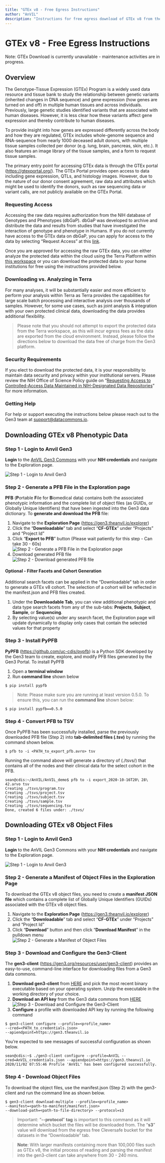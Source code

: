 ```yaml
---
title: "GTEx v8 - Free Egress Instructions"
author: "AnVIL"
description: "Instructions for free egress download of GTEx v8 from the AnVIL Gen3 Data Commons"
---
```


# GTEx v8 - Free Egress Instructions

<warning>Note: GTEx Download is currently unavailable - maintenance activities are in progress.</warning>

## Overview
The Genotype-Tissue Expression (GTEx) Program is a widely used data resource and tissue bank to study the relationship between genetic variants (inherited changes in DNA sequence) and gene expression (how genes are turned on and off) in multiple human tissues and across individuals. Previously, large genetic studies identified variants that are associated with human diseases. However, it is less clear how these variants affect gene expression and thereby contribute to human diseases. 

To provide insight into how genes are expressed differently across the body and how they are regulated, GTEx includes whole-genome sequence and RNA-sequence from nearly 1000 deceased adult donors, with multiple tissue samples collected per donor (e.g. lung, brain, pancreas, skin, etc.). It also features an image library of the tissue samples, and a form to request tissue samples.

The primary entry point for accessing GTEx data is through the GTEx portal (<https://gtexportal.org/>). The GTEx Portal provides open access to data including gene expression, QTLs, and histology images. However, due to the nature of our donor consent agreement, raw data and attributes which might be used to identify the donors, such as raw sequencing data or variant calls, are not publicly available on the GTEx Portal. 

### Requesting Access
Accessing the raw data requires authorization from the NIH database of Genotypes and Phenotypes (dbGaP). dbGaP was developed to archive and distribute the data and results from studies that have investigated the interaction of genotype and phenotype in Humans. If you do not currently have access to the GTEx data on dbGaP, you can apply for access to the data by selecting “Request Access” at this [link](https://www.ncbi.nlm.nih.gov/projects/gap/cgi-bin/study.cgi?study_id=phs000424.v8.p2).

Once you are approved for accessing the raw GTEx data, you can either analyze the protected data within the cloud using the Terra Platform within [this workspace](https://app.terra.bio/#workspaces/anvil-datastorage/AnVIL_GTEx_V8_hg38) or you can download the protected data to your home institutions for free using the instructions provided below. 

### Downloading vs. Analyzing in Terra
For many analyses, it will be substantially easier and more efficient to perform your analysis within Terra as Terra provides the capabilities for large scale batch processing and interactive analysis over thousands of samples. However, for some use cases, such as joint analysis & integration with your own protected clinical data, downloading the data provides additional flexibility.

> Please note that you should not attempt to export the protected data from the Terra workspace, as this will incur egress fees as the data are exported from the cloud environment. Instead, please follow the directions below to download the data free of charge from the Gen3 platform.

### Security Requirements
If you elect to download the protected data, it is your responsibility to maintain data security and privacy within your institutional servers. Please review the NIH Office of Science Policy guide on “[Requesting Access to Controlled-Access Data Maintained in NIH-Designated Data Repositories](https://osp.od.nih.gov/scientific-sharing/requesting-access-to-controlled-access-data-maintained-in-nih-designated-data-repositories-e-g-dbgap/)” for more information.

### Getting Help
For help or support executing the instructions below please reach out to the Gen3 team at <support@datacommons.io>.


## Downloading GTEx v8 Phenotypic Data
### Step 1 - Login to Anvil Gen3
**Login** to the [AnVIL Gen3 Commons](https://gen3.theanvil.io/login) with your **NIH credentials** and navigate to the Exploration page.

![Step 1 - Login to Anvil Gen3](../_images/reference/gtex-step-1-login-to-anvil-gen3.png)

### Step 2 - Generate a PFB File in the Exploration page
**PFB** (**P**ortable **F**ile for **B**iomedical data) contains both the associated phenotypic information and the complete list of object files (as GUIDs, or Globally Unique Identifiers) that have been ingested into the Gen3 data dictionary. To **generate and download the PFB** file:

1. Navigate to the **Exploration Page** (<https://gen3.theanvil.io/explorer>)
1. Click the “**Downloadable**” tab and select “**CF-GTEx**” under “Projects” and “Project Id”
1. Click “**Export to PFB**” button (Please wait patiently for this step - Can take 30 - 60s)\
![Step 2 - Generate a PFB File in the Exploration page](../_images/reference/gtex-step-2-generate-a-pfb-file-in-the-exploration-page.png)
1. Download generated PFB file\
![Step 2 - Download generated PFB file](../_images/reference/gtex-step-2-download-pfb.png)

#### Optional - Filter Facets and Cohort Generation

Additional search facets can be applied in the “Downloadable” tab in order to generate a GTEx v8 cohort. The selection of a cohort will be reflected in the manifest.json and PFB files created.

1. Under the **Downloadable Tab**, you can view additional phenotypic and data type search facets from any of the sub-tabs: **Projects**, **Subject**, **Sample**, or **Sequencing**.
1. By selecting value(s) under any search facet, the Exploration page will update dynamically to display only cases that contain the selected values for that property

### Step 3 - Install PyPFB

**PyPFB** (<https://github.com/uc-cdis/pypfb>) is a Python SDK developed by the Gen3 team to create, explore, and modify PFB files generated by the Gen3 Portal. To install PyPFB

1. Open a **terminal window**
1. Run **command line** shown below
```shell
$ pip install pypfb
```
> Note: Please make sure you are running at least version 0.5.0. To ensure this, you can run the **command line** shown below:
```shell
$ pip install pypfb==0.5.0
```

### Step 4 - Convert PFB to TSV

Once PyPFB has been successfully installed, parse the previously downloaded PFB file (Step 2) into **tab-delimited files (.tsv)** by running the command shown below.
```shell
$ pfb to -i <PATH_to_export_pfb.avro> tsv
```

Running the command above will generate a directory of (./tsvs/) that contains all of the nodes and their clinical data for the select cohort in the PFB.

```shell
sean@cdis:~/AnVIL/AnVIL_demo$ pfb to -i export_2020-10-16T20\ 28\ 42.arvo tsv
Creating ./tsvs/program.tsv
Creating ./tsvs/project.tsv
Creating ./tsvs/subject.tsv
Creating ./tsvs/sample.tsv
Creating ./tsvs/sequencing.tsv
Done, created 6 files under: ./tsvs/
```

## Downloading GTEx v8 Object Files

### Step 1 - Login to Anvil Gen3
**Login** to the AnVIL Gen3 Commons with your **NIH credentials** and navigate to the Exploration page.

![Step 1 - Login to Anvil Gen3](../_images/reference/gtex-step-1-login-to-anvil-gen3.png)

### Step 2 - Generate a Manifest of Object Files in the Exploration Page
To download the GTEx v8 object files, you need to create a **manifest JSON file** which contains a complete list of Globally Unique Identifiers (GUIDs) associated with the GTEx v8 object files.

1. Navigate to the **Exploration Page** (<https://gen3.theanvil.io/explorer>)
1. Click the “**Downloadable**” tab and select “**CF-GTEx**” under “Projects” and “Project Id”
1. Click “**Download**” button and then click “**Download Manifest**” in the pulldown menu\
![Step 2 - Generate a Manifest of Object Files](../_images/reference/gtex-step-2-generate-manifest-object-files.png)

### Step 3 - Download and Configure the Gen3-Client
The **gen3-client** (<https://gen3.org/resources/user/gen3-client>) provides an easy-to-use, command-line interface for downloading files from a Gen3 data commons.

1. **Download gen3-client** from [HERE](https://github.com/uc-cdis/cdis-data-client/releases) and pick the most recent binary executable based on your operating system. Unzip the executable in the working directory of your choice.
1. **Download an API key** from the Gen3 data commons from [HERE](https://gen3.theanvil.io/identity)\
![Step 3 - Download and Configure the Gen3-Client](../_images/reference/gtex-step-3-download-and-configure-gen3-client.png)
1. **Configure** a profile with downloaded API key by running the following command
```shell
$ gen3-client configure --profile=<profile_name>
--cred=<PATH_to_credentials.json>
--apiendpoint=https://gen3.theanvil.io
```
You’re expected to see messages of successful configuration as shown below.
```shell
sean@cdis:~$ ./gen3-client configure --profile=AnVIL --cred=AnVIL_credentials.json --apiendpoint=https://gen3.theanvil.io
2020/11/02 07:55:46 Profile 'AnVIL' has been configured successfully.
```

### Step 4 - Download Object Files
To download the object files, use the manifest.json (Step 2) with the gen3-client and run the command line as shown below.

```shell
$ gen3-client download-multiple --profile=<profile_name>
--manifest=<path-to-manifest/manifest.json>
--download-path=<path-to-file-directory> --protocol=s3
```

> Important: “**--protocol**” **tag** is important to this command as it will determine which bucket the files will be downloaded from. The “**s3**” value will download from the egress free Cleversafe bucket for the datasets in the “Downloadable” tab.

> **Note**: With larger manifests containing more than 100,000 files such as GTEx v8, the initial process of reading and parsing the manifest into the gen3-client can take anywhere from 30 - 240 mins.
